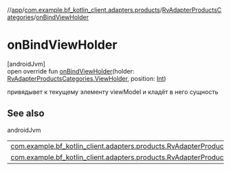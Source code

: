 //[app](../../../index.md)/[com.example.bf_kotlin_client.adapters.products](../index.md)/[RvAdapterProductsCategories](index.md)/[onBindViewHolder](on-bind-view-holder.md)

# onBindViewHolder

[androidJvm]\
open override fun [onBindViewHolder](on-bind-view-holder.md)(holder: [RvAdapterProductsCategories.ViewHolder](-view-holder/index.md), position: [Int](https://kotlinlang.org/api/latest/jvm/stdlib/kotlin/-int/index.html))

 привядывет к текущему элементу viewModel и кладёт в него сущность

## See also

androidJvm

| | |
|---|---|
| [com.example.bf_kotlin_client.adapters.products.RvAdapterProductsCategories](on-create-view-holder.md) |  |
| [com.example.bf_kotlin_client.adapters.products.RvAdapterProductsCategories.ViewModel](-view-model/index.md) |  |
